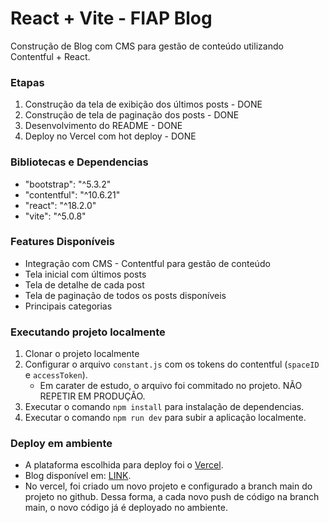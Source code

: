 # React + Vite - FIAP Blog

Construção de Blog com CMS para gestão de conteúdo utilizando Contentful + React. 

### Etapas
1. Construção da tela de exibição dos últimos posts - DONE
2. Construção de tela de paginação dos posts - DONE
3. Desenvolvimento do README - DONE
4. Deploy no Vercel com hot deploy - DONE

### Bibliotecas e Dependencias

- "bootstrap": "^5.3.2"
- "contentful": "^10.6.21"
- "react": "^18.2.0"
- "vite": "^5.0.8"

### Features Disponíveis
- Integração com CMS - Contentful para gestão de conteúdo
- Tela inicial com últimos posts
- Tela de detalhe de cada post
- Tela de paginação de todos os posts disponíveis
- Principais categorias
  
### Executando projeto localmente
1. Clonar o projeto localmente
2. Configurar o arquivo `constant.js` com os tokens do contentful (`spaceID` e `accessToken`).
   - Em carater de estudo, o arquivo foi commitado no projeto. NÃO REPETIR EM PRODUÇÃO.
3. Executar o comando `npm install` para instalação de dependencias.
4. Executar o comando `npm run dev` para subir a aplicação localmente.

### Deploy em ambiente
- A plataforma escolhida para deploy foi o [Vercel](https://vercel.com).
- Blog disponível em: [LINK](https://react-app-natale.vercel.app/).
- No vercel, foi criado um novo projeto e configurado a branch main do projeto no github. Dessa forma, a cada novo push de código na branch main, o novo código já é deployado no ambiente.
